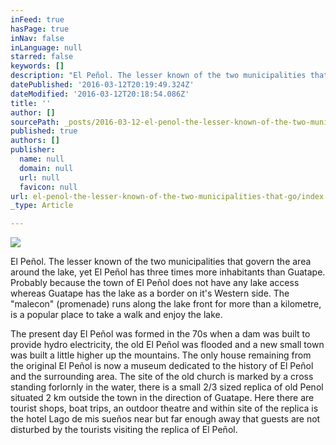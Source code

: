 ```yaml
---
inFeed: true
hasPage: true
inNav: false
inLanguage: null
starred: false
keywords: []
description: "El Peñol. The lesser known of the two municipalities that govern the area around the lake, yet El Peñol has three times more inhabitants than Guatape. Probably because the town of El Peñol does not have any lake access whereas Guatape has the lake as a border on it's Western side. The \"malecon\" (promenade) runs along the lake front for more than a kilometre, is a popular place to take a walk and enjoy the lake."
datePublished: '2016-03-12T20:19:49.324Z'
dateModified: '2016-03-12T20:18:54.086Z'
title: ''
author: []
sourcePath: _posts/2016-03-12-el-penol-the-lesser-known-of-the-two-municipalities-that-go.md
published: true
authors: []
publisher:
  name: null
  domain: null
  url: null
  favicon: null
url: el-penol-the-lesser-known-of-the-two-municipalities-that-go/index.html
_type: Article

---
```

![](https://the-grid-user-content.s3-us-west-2.amazonaws.com/f2104027-2a4f-4bbd-8939-9a701bada935.jpg)

El Peñol. The lesser known of the two municipalities that govern the area around the lake, yet El Peñol has three times more inhabitants than Guatape. Probably because the town of El Peñol does not have any lake access whereas Guatape has the lake as a border on it's Western side. The "malecon" (promenade) runs along the lake front for more than a kilometre, is a popular place to take a walk and enjoy the lake.

The present day El Peñol was formed in the 70s when a dam was built to provide hydro electricity, the old El Peñol was flooded and a new small town was built a little higher up the mountains. The only house remaining from the original El Peñol is now a museum dedicated to the history of El Peñol and the surrounding area. The site of the old church is marked by a cross standing forlornly in the water, there is a small 2/3 sized replica of old Penol situated 2 km outside the town in the direction of Guatape. Here there are tourist shops, boat trips, an outdoor theatre and within site of the replica is the hotel Lago de mis sueños near but far enough away that guests are not disturbed by the tourists visiting the replica of El Peñol.